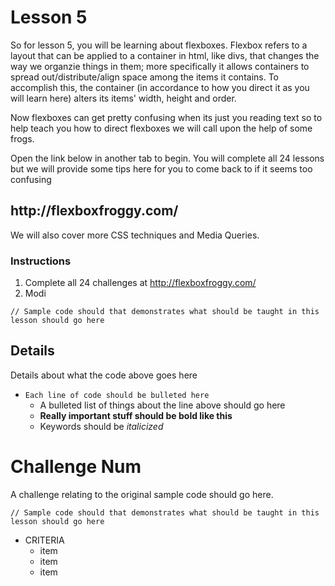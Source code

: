 # Lesson 5

So for lesson 5, you will be learning about flexboxes.
Flexbox refers to a layout that can be applied to a container in html, like divs, that changes the way we organzie things in them; more specifically it allows containers to spread out/distribute/align space among the items it contains. To accomplish this, the container (in accordance to how you direct it as you will learn here) alters its items' width, height and order.

Now flexboxes can get pretty confusing when its just you reading text so to help teach you how to direct flexboxes we will call upon the help of some frogs. 

Open the link below in another tab to begin. You will complete all 24 lessons but we will provide some tips here for you to come back to if it seems too confusing
<h2> http://flexboxfroggy.com/ </h2>

We will also cover more CSS techniques and Media Queries. 

### Instructions
1. Complete all 24 challenges at http://flexboxfroggy.com/
2. Modi



```HTML5
// Sample code should that demonstrates what should be taught in this lesson should go here
```

## Details
Details about what the code above goes here

* `Each line of code should be bulleted here`
    * A bulleted list of things about the line above should go here
    * **Really important stuff should be bold like this**
    * Keywords should be *italicized*


# Challenge Num

A challenge relating to the original sample code should go here.

```HTML5
// Sample code should that demonstrates what should be taught in this lesson should go here
```

* CRITERIA
    * item
    * item
    * item
